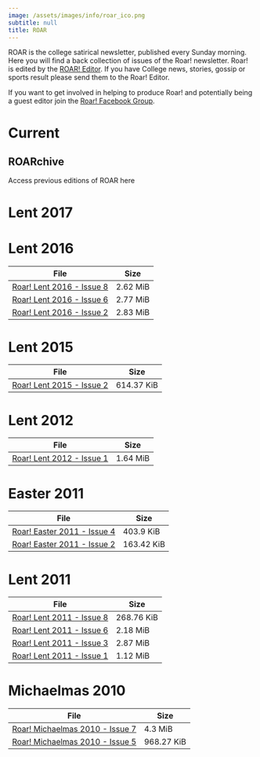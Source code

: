 ```yaml
---
image: /assets/images/info/roar_ico.png
subtitle: null
title: ROAR
---
```


ROAR is the college satirical newsletter, published every Sunday morning.  Here you will find a back collection of issues of the Roar! newsletter. Roar! is edited by the [ROAR! Editor](/exec/roar_editor). If you have College news, stories, gossip or sports result please send them to the Roar! Editor.

If you want to get involved in helping to produce Roar! and potentially being a guest editor join the [Roar! Facebook Group](https://www.facebook.com/home.php?sk=group_218627764818399&amp;ap=1).

# Current

## ROARchive

Access previous editions of ROAR here

# Lent 2017

# Lent 2016

|File|Size
|------|-----
|[ Roar! Lent 2016 - Issue 8](/pdf/roar/2016/lent/roarLent2016_8.pdf)|2.62 MiB
|[ Roar! Lent 2016 - Issue 6](/pdf/roar/2016/lent/roarLent2016_6.pdf)|2.77 MiB
|[ Roar! Lent 2016 - Issue 2](/pdf/roar/2016/lent/roarLent2016_2.pdf)|2.83 MiB

# Lent 2015

|File|Size
|------|-----
|[ Roar! Lent 2015 - Issue 2](/pdf/roar/2015/LentRoar2.pdf)|614.37 KiB

# Lent 2012

|File|Size
|------|-----
|[ Roar! Lent 2012 - Issue 1](/downloads/lentroar1.pdf)|1.64 MiB

# Easter 2011

|File|Size
|------|-----
|[Roar! Easter 2011 - Issue 4](/pdf/roar/2011/EasterRoar4.pdf)|403.9 KiB
|[Roar! Easter 2011 - Issue 2](/pdf/roar/2011/EasterRoar2.pdf)|163.42 KiB

# Lent 2011

|File|Size
|------|-----
|[ Roar! Lent 2011 - Issue 8](/pdf/roar/2011/LentRoar8.pdf)|268.76 KiB
|[Roar! Lent 2011 - Issue 6](/pdf/roar/2011/LentRoar6.pdf)|2.18 MiB
|[Roar! Lent 2011 - Issue 3](/pdf/roar/2011/LentRoar3.pdf)|2.87 MiB
|[Roar! Lent 2011 - Issue 1](/pdf/roar/2011/LentRoar1.pdf)|1.12 MiB

# Michaelmas 2010

|File|Size
|------|-----
|[Roar! Michaelmas 2010 - Issue 7](/pdf/roar/2010/RoarMich7.pdf)|4.3 MiB
|[Roar! Michaelmas 2010 - Issue 5](/pdf/roar/2010/RoarMich5.pdf)|968.27 KiB